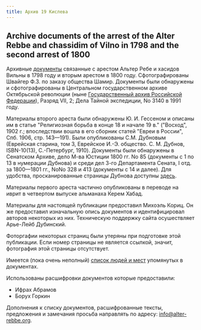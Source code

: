 ```yaml
---
title: Архив 19 Кислева
---
```

## Archive documents of the arrest of the Alter Rebbe and chassidim of Vilno in 1798 and the second arrest of 1800 ##

Архивные [документы](archive/index.html) связанные с арестом Альтер Ребе и хасидов Вильны в 1798
году и вторым арестом в 1800 году. Сфотографированы Швайгер Ф.З. по заказу общества Шамир. Документы были
обнаружены и сфотографированы в Центральном государственном архиве Октябрьской революции
(ныне [Государственный архив Российской Федерации](http://rgada.info/poisk/index.php)), Разряд VII, 2;
Дела Тайной экспедиции, No 3140 в 1991 году.

Материалы второго ареста были обнаружены Ю. И. Гессеном и описаны им в статье "Религиозная борьба в конце 18
и начале 19 в." ("Восход", 1902 г.; впоследствии вошла в его сборник статей "Евреи в России", Спб. 1906, стр.
143—191). Были опубликованы С.М. Дубновым (Еврейская старина, том 3, Еврейское И.-Э. общество. С. М. Дубнов,
ISBN-10(13), С.-Петербург, 1910). Документы были обнаружены в Сенатском Архиве, дело М-ва Юстиции 1800 гг. No
85 (документы с 1 по 13 в нумерации Дубнова) и среди дел 3-го Департамента Сената, I отд. за 1800—1801 гг.,
NoNo 328 и 413 (документы с 14 и далее).
Для удобства, просканированные страницы Дубнова доступны [здесь](dubnov/index.html).

Материалы первого ареста частично опубликованы в переводе на иврит в четвертом выпуске альманаха Керем Хабад.

Материалы для настоящей публикации предоставил Михоэль Кориц. Он же предоставил изначальную опись документов
и идентифицировал авторов некоторых из них. Техническую поддержку сайта осушествляет Арье-Лейб Дубинский.

Фоторгафии некоторых страниц были утеряны при подготовке этой публикации. Если номер страницы не является
ссылкой, значит, фотография этой страницы отсутствует.

Имеется (пока очень неполный) [список людей и мест](people-and-places.html) упомянутых в документах.

Использованы расшифровки документов которые предоставили:
- Ифрах Абрамов
- Борух Горкин 

Дополнения к списку документов, расшифрованные тексты, предложения и замечания просьба направлять по адресу:
info@alter-rebbe.org.
